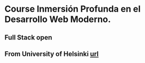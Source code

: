 # Course Inmersión Profunda en el Desarrollo Web Moderno. 
## Full Stack open
## From University of Helsinki [url](https://fullstackopen.com/es/)
